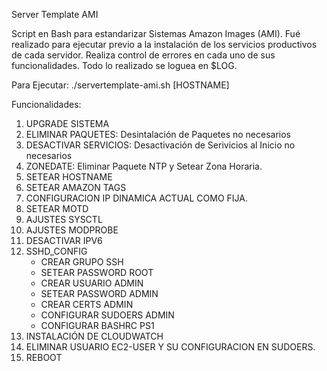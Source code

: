 Server Template AMI

Script en Bash para estandarizar Sistemas Amazon Images (AMI).
Fué realizado para ejecutar previo a la instalación de los servicios productivos de cada servidor. 
Realiza control de errores en cada uno de sus funcionalidades. Todo lo realizado se loguea en $LOG.

Para Ejecutar: ./servertemplate-ami.sh [HOSTNAME]

Funcionalidades:

1. UPGRADE SISTEMA
2. ELIMINAR PAQUETES: Desintalación de Paquetes no necesarios
3. DESACTIVAR SERVICIOS: Desactivación de Serivicios al Inicio no necesarios
4. ZONEDATE: Eliminar Paquete NTP y Setear Zona Horaria.
5. SETEAR HOSTNAME
6. SETEAR AMAZON TAGS
7. CONFIGURACION IP DINAMICA ACTUAL COMO FIJA.
8. SETEAR MOTD
9. AJUSTES SYSCTL
10. AJUSTES MODPROBE
11. DESACTIVAR IPV6
12. SSHD_CONFIG
	- CREAR GRUPO SSH
	- SETEAR PASSWORD ROOT
	- CREAR USUARIO ADMIN
	- SETEAR PASSWORD ADMIN
	- CREAR CERTS ADMIN
	- CONFIGURAR SUDOERS ADMIN
	- CONFIGURAR BASHRC PS1
13. INSTALACIÓN DE CLOUDWATCH
14. ELIMINAR USUARIO EC2-USER Y SU CONFIGURACION EN SUDOERS.
15. REBOOT